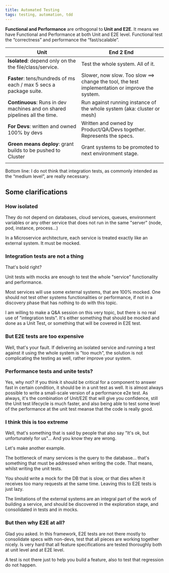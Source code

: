 ```yaml
---
title: Automated Testing
tags: testing, automation, tdd
---
```


**Functional and Performance** are orthogonal to **Unit and E2E**.  It means we have Functional and Performance at both Unit and E2E level.  Functional test the “correctness” and performance the “fast/scalable”. 

| **Unit**                                                     | **End 2 End**                                                |
| ------------------------------------------------------------ | ------------------------------------------------------------ |
| **Isolated**: depend only on the the file/class/service.     | Test the whole system. All of it.                            |
| **Faster**: tens/hundreds of ms each / max 5 secs a package suite. | Slower, now slow. Too slow ==> change the tool, the test implementation or improve the system. |
| **Continuous**: Runs in dev machines and on shared pipelines all the time. | Run against running instance of the whole system (aka: cluster or mesh) |
| **For Devs**: written and owned 100% by devs                 | Written and owned by Product/QA/Devs together. Represents the specs. |
| **Green means deploy**: grant builds to be pushed to Cluster | Grant systems to be promoted to next environment stage.      |
|                                                              |                                                              |

Bottom line: I do not think that integration tests, as commonly intended as the “medium level”, are really necessary.

## Some clarifications

### How isolated

They do not depend on databases, cloud services, queues, environment variables or any other service that does not run in the same "server" (node, pod, instance, process...)

In a Microservice architecture, each service is treated exactly like an external system. It must be mocked. 

### Integration tests are not a thing

That's bold right? 

Unit tests with mocks are enough to test the whole "service" functionality and performance. 

Most services will use some external systems, that are 100% mocked. One should not test other systems functionalities or performance, if not in a discovery phase that has nothing to do with this topic. 

I am willing to make a Q&A session on this very topic, but there is no real use of "integration tests". It's either something that should be mocked and done as a Unit Test, or something that will be covered in E2E test. 

### But E2E tests are too expensive

Well, that's your fault. If delivering an isolated service and running a test against it using the whole system is "too much", the solution is not complicating the testing as well, rather improve your system. 

### Performance tests and unite tests?  

Yes, why not? If you think it should be critical for a component to answer fast in certain condition, it should be in a unit test as well. It is almost always possible to write a small-scale version of a performance e2e test. As always, it's the combination of Unit/E2E that will give you confidence, still the Unit test lifecycle is much faster, and also being able to test some level of the performance at the unit test meanse that the code is really good. 

### I think this is too extreme

Well, that's something that is said by people that also say "It's ok, but unfortunately for us"... And you know they are wrong. 

Let's make another example. 

The bottleneck of many services is the query to the database... that's something that must be addressed when writing the code. That means, whilst writing the unit tests.

You should write a mock for the DB that is slow, or that dies when it receives too many requests at the same time. Leaving this to E2E tests is just lazy. 

The limitations of the external systems are an integral part of the work of building a service, and should be  discovered in the exploration stage, and consolidated in tests and in mocks. 

### But then why E2E at all? 

Glad you asked. In this framework, E2E tests are not there mostly to consolidate specs with non-devs, test that all pieces are working together nicely. Is very hard that all feature specifications are tested thoroughly both at unit level and at E2E level. 

A test is not there just to help you build a feature, also to test that regression do not happen. 